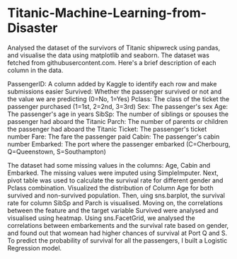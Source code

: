# Titanic-Machine-Learning-from-Disaster
Analysed the dataset of the survivors of Titanic shipwreck using pandas, and visualise the data using matplotlib and seaborn.
The dataset was fetched from githubusercontent.com. Here's a brief description of each column in the data.

PassengerID: A column added by Kaggle to identify each row and make submissions easier
Survived: Whether the passenger survived or not and the value we are predicting (0=No, 1=Yes)
Pclass: The class of the ticket the passenger purchased (1=1st, 2=2nd, 3=3rd)
Sex: The passenger's sex
Age: The passenger's age in years
SibSp: The number of siblings or spouses the passenger had aboard the Titanic
Parch: The number of parents or children the passenger had aboard the Titanic
Ticket: The passenger's ticket number
Fare: The fare the passenger paid
Cabin: The passenger's cabin number
Embarked: The port where the passenger embarked (C=Cherbourg, Q=Queenstown, S=Southampton)

The dataset had some missing values in the columns: Age, Cabin and Embarked. The missing values were imputed using SimpleImputer.
Next, pivot table was used to calculate the survival rate for different gender and Pclass combination. Visualized the distribution of Column Age for both survived and non-survived population.
Then, uing sns.barplot, the survival rate for column SibSp and Parch is visualised.
Moving on, the correlations between the feature and the target variable Survived were analysed and visualised using heatmap.
Using sns.FacetGrid, we analysed the correlations between embarkements and the survival rate based on gender, and found out that womean had higher chances of survival at Port Q and S.
To predict the probability of survival for all the passengers, I built a Logistic Regression model.
